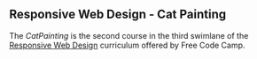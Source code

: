 ## Responsive Web Design - Cat Painting

The *CatPainting* is the second course in the third swimlane of the [Responsive Web Design](https://www.freecodecamp.org/learn/2022/responsive-web-design/) curriculum offered by Free Code Camp.

